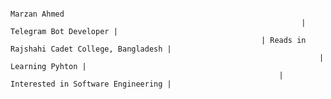                                                                            Marzan Ahmed 
                                                                     | Telegram Bot Developer |
                                                            | Reads in Rajshahi Cadet College, Bangladesh |
                                                                         | Learning Pyhton |
                                                                | Interested in Software Engineering |
